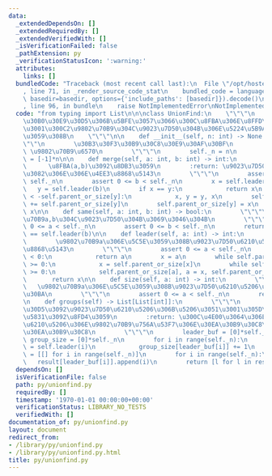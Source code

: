 ```yaml
---
data:
  _extendedDependsOn: []
  _extendedRequiredBy: []
  _extendedVerifiedWith: []
  _isVerificationFailed: false
  _pathExtension: py
  _verificationStatusIcon: ':warning:'
  attributes:
    links: []
  bundledCode: "Traceback (most recent call last):\n  File \"/opt/hostedtoolcache/Python/3.8.16/x64/lib/python3.8/site-packages/onlinejudge_verify/documentation/build.py\"\
    , line 71, in _render_source_code_stat\n    bundled_code = language.bundle(stat.path,\
    \ basedir=basedir, options={'include_paths': [basedir]}).decode()\n  File \"/opt/hostedtoolcache/Python/3.8.16/x64/lib/python3.8/site-packages/onlinejudge_verify/languages/python.py\"\
    , line 96, in bundle\n    raise NotImplementedError\nNotImplementedError\n"
  code: "from typing import List\n\n\nclass UnionFind:\n    \"\"\"\n    \u7121\u5411\
    \u30B0\u30E9\u30D5\u306B\u5BFE\u3057\u3066\u300C\u8FBA\u306E\u8FFD\u52A0\u300D\
    \u3001\u300C2\u9802\u70B9\u304C\u9023\u7D50\u304B\u306E\u5224\u5B9A\u300D\u3092\
    \u3059\u308B\n    \"\"\"\n\n    def __init__(self, n: int) -> None:\n        \"\
    \"\"\n        \u30B3\u30F3\u30B9\u30C8\u30E9\u30AF\u30BF\n        :param int n:\
    \ \u9802\u70B9\u6570\n        \"\"\"\n        self._n = n\n        self.parent_or_size\
    \ = [-1]*n\n\n    def merge(self, a: int, b: int) -> int:\n        \"\"\"\n  \
    \      \u8FBA(a,b)\u3092\u8DB3\u3059\n        :return: \u9023\u7D50\u3057\u305F\
    \u3082\u306E\u306E\u4EE3\u8868\u5143\n        \"\"\"\n        assert 0 <= a <\
    \ self._n\n        assert 0 <= b < self._n\n        x = self.leader(a)\n     \
    \   y = self.leader(b)\n        if x == y:\n            return x\n        if -self.parent_or_size[x]\
    \ < -self.parent_or_size[y]:\n            x, y = y, x\n        self.parent_or_size[x]\
    \ += self.parent_or_size[y]\n        self.parent_or_size[y] = x\n        return\
    \ x\n\n    def same(self, a: int, b: int) -> bool:\n        \"\"\"\n        \u9802\
    \u70B9a,b\u304C\u9023\u7D50\u304B\u3069\u3046\u304B\n        \"\"\"\n        assert\
    \ 0 <= a < self._n\n        assert 0 <= b < self._n\n        return self.leader(a)\
    \ == self.leader(b)\n\n    def leader(self, a: int) -> int:\n        \"\"\"\n\
    \        \u9802\u70B9a\u306E\u5C5E\u3059\u308B\u9023\u7D50\u6210\u5206\u306E\u4EE3\
    \u8868\u5143\n        \"\"\"\n        assert 0 <= a < self._n\n        if self.parent_or_size[a]\
    \ < 0:\n            return a\n        x = a\n        while self.parent_or_size[x]\
    \ >= 0:\n            x = self.parent_or_size[x]\n        while self.parent_or_size[a]\
    \ >= 0:\n            self.parent_or_size[a], a = x, self.parent_or_size[a]\n \
    \       return x\n\n    def size(self, a: int) -> int:\n        \"\"\"\n     \
    \   \u9802\u70B9a\u306E\u5C5E\u3059\u308B\u9023\u7D50\u6210\u5206\u306E\u30B5\u30A4\
    \u30BA\n        \"\"\"\n        assert 0 <= a < self._n\n        return -self.parent_or_size[self.leader(a)]\n\
    \n    def groups(self) -> List[List[int]]:\n        \"\"\"\n        \u30B0\u30E9\
    \u30D5\u3092\u9023\u7D50\u6210\u5206\u306B\u5206\u3051\u3001\u305D\u306E\u60C5\
    \u5831\u3092\u8FD4\u3059\n        :return: \u300C\u4E00\u3064\u306E\u9023\u7D50\
    \u6210\u5206\u306E\u9802\u70B9\u756A\u53F7\u306E\u30EA\u30B9\u30C8\u300D\u306E\
    \u30EA\u30B9\u30C8\n        \"\"\"\n        leader_buf = [0]*self._n\n       \
    \ group_size = [0]*self._n\n        for i in range(self._n):\n            leader_buf[i]\
    \ = self.leader(i)\n            group_size[leader_buf[i]] += 1\n        result\
    \ = [[] for i in range(self._n)]\n        for i in range(self._n):\n         \
    \   result[leader_buf[i]].append(i)\n        return [l for l in result if l]\n"
  dependsOn: []
  isVerificationFile: false
  path: py/unionfind.py
  requiredBy: []
  timestamp: '1970-01-01 00:00:00+00:00'
  verificationStatus: LIBRARY_NO_TESTS
  verifiedWith: []
documentation_of: py/unionfind.py
layout: document
redirect_from:
- /library/py/unionfind.py
- /library/py/unionfind.py.html
title: py/unionfind.py
---
```

